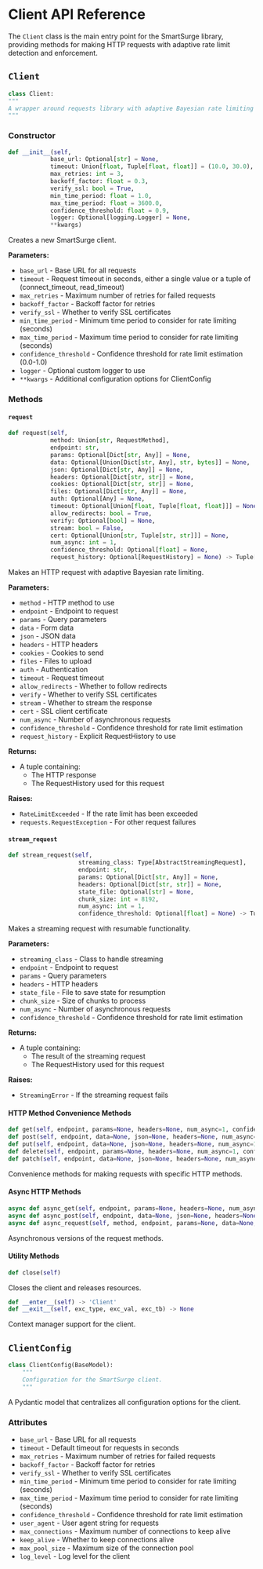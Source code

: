 # Client API Reference

The `Client` class is the main entry point for the SmartSurge library, providing methods for making HTTP requests with adaptive rate limit detection and enforcement.

## `Client`

```python
class Client:
"""
A wrapper around requests library with adaptive Bayesian rate limiting and resumable streaming.
"""
```

### Constructor

```python
def __init__(self,
            base_url: Optional[str] = None,
            timeout: Union[float, Tuple[float, float]] = (10.0, 30.0),
            max_retries: int = 3,
            backoff_factor: float = 0.3,
            verify_ssl: bool = True,
            min_time_period: float = 1.0,
            max_time_period: float = 3600.0,
            confidence_threshold: float = 0.9,
            logger: Optional[logging.Logger] = None,
            **kwargs)
```

Creates a new SmartSurge client.

**Parameters:**

- `base_url` - Base URL for all requests
- `timeout` - Request timeout in seconds, either a single value or a tuple of (connect_timeout, read_timeout)
- `max_retries` - Maximum number of retries for failed requests
- `backoff_factor` - Backoff factor for retries
- `verify_ssl` - Whether to verify SSL certificates
- `min_time_period` - Minimum time period to consider for rate limiting (seconds)
- `max_time_period` - Maximum time period to consider for rate limiting (seconds)
- `confidence_threshold` - Confidence threshold for rate limit estimation (0.0-1.0)
- `logger` - Optional custom logger to use
- `**kwargs` - Additional configuration options for ClientConfig

### Methods

#### `request`

```python
def request(self,
            method: Union[str, RequestMethod],
            endpoint: str,
            params: Optional[Dict[str, Any]] = None,
            data: Optional[Union[Dict[str, Any], str, bytes]] = None,
            json: Optional[Dict[str, Any]] = None,
            headers: Optional[Dict[str, str]] = None,
            cookies: Optional[Dict[str, str]] = None,
            files: Optional[Dict[str, Any]] = None,
            auth: Optional[Any] = None,
            timeout: Optional[Union[float, Tuple[float, float]]] = None,
            allow_redirects: bool = True,
            verify: Optional[bool] = None,
            stream: bool = False,
            cert: Optional[Union[str, Tuple[str, str]]] = None,
            num_async: int = 1,
            confidence_threshold: Optional[float] = None,
            request_history: Optional[RequestHistory] = None) -> Tuple[requests.Response, RequestHistory]
```

Makes an HTTP request with adaptive Bayesian rate limiting.

**Parameters:**

- `method` - HTTP method to use
- `endpoint` - Endpoint to request
- `params` - Query parameters
- `data` - Form data
- `json` - JSON data
- `headers` - HTTP headers
- `cookies` - Cookies to send
- `files` - Files to upload
- `auth` - Authentication
- `timeout` - Request timeout
- `allow_redirects` - Whether to follow redirects
- `verify` - Whether to verify SSL certificates
- `stream` - Whether to stream the response
- `cert` - SSL client certificate
- `num_async` - Number of asynchronous requests
- `confidence_threshold` - Confidence threshold for rate limit estimation
- `request_history` - Explicit RequestHistory to use

**Returns:**

- A tuple containing:
  - The HTTP response
  - The RequestHistory used for this request

**Raises:**

- `RateLimitExceeded` - If the rate limit has been exceeded
- `requests.RequestException` - For other request failures

#### `stream_request`

```python
def stream_request(self,
                    streaming_class: Type[AbstractStreamingRequest],
                    endpoint: str,
                    params: Optional[Dict[str, Any]] = None,
                    headers: Optional[Dict[str, str]] = None,
                    state_file: Optional[str] = None,
                    chunk_size: int = 8192,
                    num_async: int = 1,
                    confidence_threshold: Optional[float] = None) -> Tuple[Any, RequestHistory]
```

Makes a streaming request with resumable functionality.

**Parameters:**

- `streaming_class` - Class to handle streaming
- `endpoint` - Endpoint to request
- `params` - Query parameters
- `headers` - HTTP headers
- `state_file` - File to save state for resumption
- `chunk_size` - Size of chunks to process
- `num_async` - Number of asynchronous requests
- `confidence_threshold` - Confidence threshold for rate limit estimation

**Returns:**

- A tuple containing:
  - The result of the streaming request
  - The RequestHistory used for this request

**Raises:**

- `StreamingError` - If the streaming request fails

#### HTTP Method Convenience Methods

```python
def get(self, endpoint, params=None, headers=None, num_async=1, confidence_threshold=None, **kwargs)
def post(self, endpoint, data=None, json=None, headers=None, num_async=1, confidence_threshold=None, **kwargs)
def put(self, endpoint, data=None, json=None, headers=None, num_async=1, confidence_threshold=None, **kwargs)
def delete(self, endpoint, params=None, headers=None, num_async=1, confidence_threshold=None, **kwargs)
def patch(self, endpoint, data=None, json=None, headers=None, num_async=1, confidence_threshold=None, **kwargs)
```

Convenience methods for making requests with specific HTTP methods.

#### Async HTTP Methods

```python
async def async_get(self, endpoint, params=None, headers=None, num_async=1, confidence_threshold=None, **kwargs)
async def async_post(self, endpoint, data=None, json=None, headers=None, num_async=1, confidence_threshold=None, **kwargs)
async def async_request(self, method, endpoint, params=None, data=None, json=None, headers=None, **kwargs)
```

Asynchronous versions of the request methods.

#### Utility Methods

```python
def close(self)
```

Closes the client and releases resources.

```python
def __enter__(self) -> 'Client'
def __exit__(self, exc_type, exc_val, exc_tb) -> None
```

Context manager support for the client.

## `ClientConfig`

```python
class ClientConfig(BaseModel):
    """
    Configuration for the SmartSurge client.
    """
```

A Pydantic model that centralizes all configuration options for the client.

### Attributes

- `base_url` - Base URL for all requests
- `timeout` - Default timeout for requests in seconds
- `max_retries` - Maximum number of retries for failed requests
- `backoff_factor` - Backoff factor for retries
- `verify_ssl` - Whether to verify SSL certificates
- `min_time_period` - Minimum time period to consider for rate limiting (seconds)
- `max_time_period` - Maximum time period to consider for rate limiting (seconds)
- `confidence_threshold` - Confidence threshold for rate limit estimation
- `user_agent` - User agent string for requests
- `max_connections` - Maximum number of connections to keep alive
- `keep_alive` - Whether to keep connections alive
- `max_pool_size` - Maximum size of the connection pool
- `log_level` - Log level for the client
